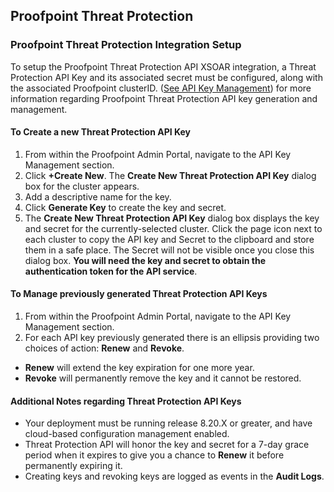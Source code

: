 ## Proofpoint Threat Protection

### Proofpoint Threat Protection Integration Setup

To setup the Proofpoint Threat Protection API XSOAR integration, a Threat Protection API Key and its associated secret must be configured, along with the associated Proofpoint clusterID. ([See API Key Management](https://help.proofpoint.com/Admin_Portal/Settings/API_Key_Management)) for more information regarding Proofpoint Threat Protection API key generation and management.

#### To Create a new Threat Protection API Key

1. From within the Proofpoint Admin Portal, navigate to the API Key Management section.
2. Click <b>+Create New</b>. The <b>Create New Threat Protection API Key</b> dialog box for the cluster appears.
3. Add a descriptive name for the key. 
4. Click <b>Generate Key</b> to create the key and secret.
5. The <b>Create New Threat Protection API Key</b> dialog box displays the key and secret for the currently-selected cluster. Click the page icon next to each cluster to copy the API key and Secret to the clipboard and store them in a safe place. The Secret will not be visible once you close this dialog box. <b>You will need the key and secret to obtain the authentication token for the API service</b>.

#### To Manage previously generated Threat Protection API Keys

1. From within the Proofpoint Admin Portal, navigate to the API Key Management section.
2. For each API key previously generated there is an ellipsis providing two choices of action: <b>Renew</b> and <b>Revoke</b>.
  - <b>Renew</b> will extend the key expiration for one more year.
  - <b>Revoke</b> will permanently remove the key and it cannot be restored.

#### Additional Notes regarding Threat Protection API Keys

- Your deployment must be running release 8.20.X or greater, and have cloud-based configuration management enabled.
- Threat Protection API will honor the key and secret for a 7-day grace period when it expires to give you a chance to <b>Renew</b> it before permanently expiring it.
- Creating keys and revoking keys are logged as events in the <b>Audit Logs</b>.

